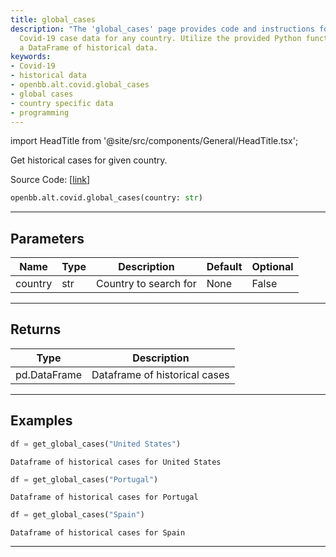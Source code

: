 ```yaml
---
title: global_cases
description: "The 'global_cases' page provides code and instructions for getting historical"
  Covid-19 case data for any country. Utilize the provided Python function to retrieve
  a DataFrame of historical data.
keywords:
- Covid-19
- historical data
- openbb.alt.covid.global_cases
- global cases
- country specific data
- programming
---
```


import HeadTitle from '@site/src/components/General/HeadTitle.tsx';

<HeadTitle title="alt.covid.global_cases - Reference | OpenBB SDK Docs" />

Get historical cases for given country.

Source Code: [[link](https://github.com/OpenBB-finance/OpenBBTerminal/tree/main/openbb_terminal/alternative/covid/covid_model.py#L26)]

```python
openbb.alt.covid.global_cases(country: str)
```

---

## Parameters

| Name | Type | Description | Default | Optional |
| ---- | ---- | ----------- | ------- | -------- |
| country | str | Country to search for | None | False |


---

## Returns

| Type | Description |
| ---- | ----------- |
| pd.DataFrame | Dataframe of historical cases |
---

## Examples

```python
df = get_global_cases("United States")
```

```
Dataframe of historical cases for United States
```
```python
df = get_global_cases("Portugal")
```

```
Dataframe of historical cases for Portugal
```
```python
df = get_global_cases("Spain")
```

```
Dataframe of historical cases for Spain
```
---
